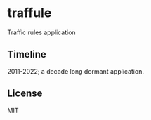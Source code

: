 # traffule

Traffic rules application

## Timeline

2011-2022; a decade long dormant application.

## License

MIT
